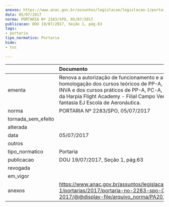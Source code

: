 ```yaml
---
anexos: https://www.anac.gov.br/assuntos/legislacao/legislacao-1/portarias/2017/portaria-no-2283-spo-05-07-2017/@@display-file/arquivo_norma/PA2017-2283.pdf
data: 05/07/2017
norma: PORTARIA Nº 2283/SPO, 05/07/2017
publicacao: DOU 19/07/2017, Seção 1, pág.63
tags:
- portaria
tipo_normatico: Portaria
hide: 
- toc 
 
---
```


|                    | Documento                                                                                                                                                                                                                                  |
|:-------------------|:-------------------------------------------------------------------------------------------------------------------------------------------------------------------------------------------------------------------------------------------|
| ementa             | Renova a autorização de funcionamento e a homologação dos cursos teóricos de PP-A, PC-A/IFR e INVA e dos cursos práticos de PP-A, PC-A, INV-A e IFR da Harpia Flight Academy - Filial Campo Verde, nome fantasia EJ Escola de Aeronáutica. |
| norma              | PORTARIA Nº 2283/SPO, 05/07/2017                                                                                                                                                                                                           |
| tornada_sem_efeito |                                                                                                                                                                                                                                            |
| alterada           |                                                                                                                                                                                                                                            |
| data               | 05/07/2017                                                                                                                                                                                                                                 |
| outros             |                                                                                                                                                                                                                                            |
| tipo_normatico     | Portaria                                                                                                                                                                                                                                   |
| publicacao         | DOU 19/07/2017, Seção 1, pág.63                                                                                                                                                                                                            |
| revogada           |                                                                                                                                                                                                                                            |
| em_vigor           |                                                                                                                                                                                                                                            |
| anexos             | https://www.anac.gov.br/assuntos/legislacao/legislacao-1/portarias/2017/portaria-no-2283-spo-05-07-2017/@@display-file/arquivo_norma/PA2017-2283.pdf                                                                                       |